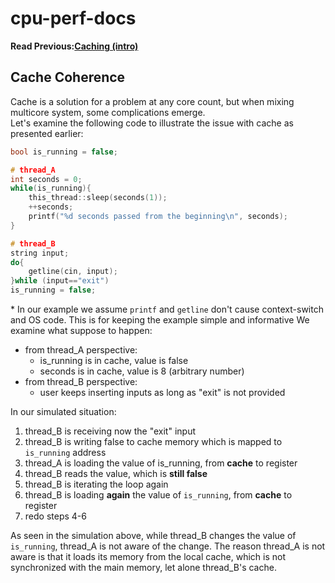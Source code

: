 # cpu-perf-docs
**Read Previous:[Caching (intro)](./cache-intro.md)**
## Cache Coherence
Cache is a solution for a problem at any core count, but when mixing multicore system, some complications emerge.\
Let's examine the following code to illustrate the issue with cache as presented earlier:
``` c++
bool is_running = false;

# thread_A
int seconds = 0;
while(is_running){
    this_thread::sleep(seconds(1));
    ++seconds;
    printf("%d seconds passed from the beginning\n", seconds);
}

# thread_B
string input;
do{
    getline(cin, input);
}while (input=="exit")
is_running = false;
```
\* In our example we assume `printf` and `getline` don't cause context-switch and OS code. This is for keeping the example simple and informative
We examine what suppose to happen:
* from thread_A perspective:
  * is_running is in cache, value is false
  * seconds is in cache, value is 8 (arbitrary number)
* from thread_B perspective:
  * user keeps inserting inputs as long as "exit" is not provided

In our simulated situation:
1. thread_B is receiving now the "exit" input
2. thread_B is writing false to cache memory which is mapped to `is_running` address
3. thread_A is loading the value of is_running, from **cache** to register
4. thread_B reads the value, which is **still false** 
5. thread_B is iterating the loop again
6. thread_B is loading **again** the value of `is_running`, from **cache** to register
7. redo steps 4-6

As seen in the simulation above, while thread_B changes the value of `is_running`, thread_A is not aware of the change. The reason thread_A is not aware is that it loads its memory from the local cache, which is not synchronized with the main memory, let alone thread_B's cache.